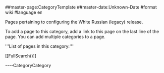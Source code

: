 \#\#master-page:CategoryTemplate \#\#master-date:Unknown-Date \#format
wiki \#language en

Pages pertaining to configuring the White Russian (legacy) release.

To add a page to this category, add a link to this page on the last line
of the page. You can add multiple categories to a page.

'''List of pages in this category:'''

\[\[FullSearch()\]\]

----CategoryCategory
